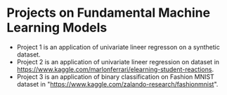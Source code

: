 # Projects on Fundamental Machine Learning Models
* Project 1 is an application of univariate lineer regresson on a synthetic dataset.
* Project 2 is an application of univariate lineer regression on dataset in https://www.kaggle.com/marlonferrari/elearning-student-reactions.
* Project 3 is an application of binary classification on Fashion MNIST dataset in "https://www.kaggle.com/zalando-research/fashionmnist".
